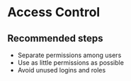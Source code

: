 <properties
	pageTitle="Access Control"
	description="Access Control"
	infoBubbleText="Access Control"
	service=""
	resource=""
	authors="srdan-bozovic-msft"
	ms.author="srbozovi"
	displayOrder=""
	articleId="5a695ce6-feb9-46c6-b9f6-b1ba145bc797"
	diagnosticScenario=""
	selfHelpType=""
	supportTopicIds="32637229"
	resourceTags=""
	productPesIds="16259"
	cloudEnvironments=""
/>

# Access Control

## **Recommended steps**
* Separate permissions among users<br>
* Use as little permissions as possible<br>  
* Avoid unused logins and roles<br>  

